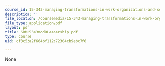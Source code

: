 ```yaml
---
course_id: 15-343-managing-transformations-in-work-organizations-and-society-spring-2002
description: ''
file_location: /coursemedia/15-343-managing-transformations-in-work-organizations-and-society-spring-2002/cf3c52a2f664bf112d72304cb9ebc7f6_SDM15343mod8Leadership.pdf
file_type: application/pdf
layout: pdf
title: SDM15343mod8Leadership.pdf
type: course
uid: cf3c52a2f664bf112d72304cb9ebc7f6

---
```

None